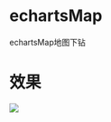# echartsMap
echartsMap地图下钻

# 效果

![](https://cdn.jsdelivr.net/gh/wangyang0210/pic//imgs/C:/Users/WangYang/Desktop/1334215-20210413215138168-1203304346.gif)

